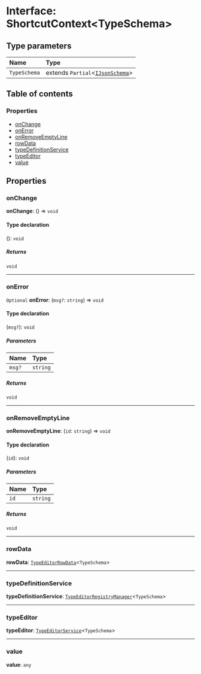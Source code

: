 # Interface: ShortcutContext\<TypeSchema>

## Type parameters

| Name | Type |
| :------ | :------ |
| `TypeSchema` | extends `Partial`<[`IJsonSchema`](/auto-docs/type-editor/interfaces/IJsonSchema.md)> |

## Table of contents

### Properties

* [onChange](/auto-docs/type-editor/interfaces/ShortcutContext.md#onchange)
* [onError](/auto-docs/type-editor/interfaces/ShortcutContext.md#onerror)
* [onRemoveEmptyLine](/auto-docs/type-editor/interfaces/ShortcutContext.md#onremoveemptyline)
* [rowData](/auto-docs/type-editor/interfaces/ShortcutContext.md#rowdata)
* [typeDefinitionService](/auto-docs/type-editor/interfaces/ShortcutContext.md#typedefinitionservice)
* [typeEditor](/auto-docs/type-editor/interfaces/ShortcutContext.md#typeeditor)
* [value](/auto-docs/type-editor/interfaces/ShortcutContext.md#value)

## Properties

### onChange

**onChange**: () => `void`

#### Type declaration

(): `void`

##### Returns

`void`

***

### onError

`Optional` **onError**: (`msg?`: `string`) => `void`

#### Type declaration

(`msg?`): `void`

##### Parameters

| Name | Type |
| :------ | :------ |
| `msg?` | `string` |

##### Returns

`void`

***

### onRemoveEmptyLine

**onRemoveEmptyLine**: (`id`: `string`) => `void`

#### Type declaration

(`id`): `void`

##### Parameters

| Name | Type |
| :------ | :------ |
| `id` | `string` |

##### Returns

`void`

***

### rowData

**rowData**: [`TypeEditorRowData`](/auto-docs/type-editor/types/TypeEditorRowData.md)<`TypeSchema`>

***

### typeDefinitionService

**typeDefinitionService**: [`TypeEditorRegistryManager`](/auto-docs/type-editor/classes/TypeEditorRegistryManager.md)<`TypeSchema`>

***

### typeEditor

**typeEditor**: [`TypeEditorService`](/auto-docs/type-editor/classes/TypeEditorService.md)<`TypeSchema`>

***

### value

**value**: `any`
